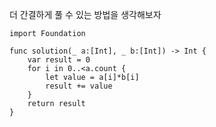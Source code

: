 더 간결하게 풀 수 있는 방법을 생각해보자   
```
import Foundation

func solution(_ a:[Int], _ b:[Int]) -> Int {
    var result = 0
    for i in 0..<a.count {
        let value = a[i]*b[i]
        result += value
    }
    return result
}
```
